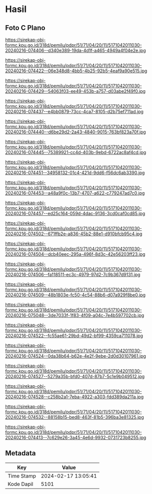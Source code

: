 # Hasil

## Foto C Plano

https://sirekap-obj-formc.kpu.go.id/318d/pemilu/pdpr/51/71/04/20/11/5171042011030-20240216-074406--d340e389-19da-4d1f-a465-4949a4f04e2e.jpg

https://sirekap-obj-formc.kpu.go.id/318d/pemilu/pdpr/51/71/04/20/11/5171042011030-20240216-074422--06e348d8-4bb5-4b25-92b5-4eaf9a90e515.jpg

https://sirekap-obj-formc.kpu.go.id/318d/pemilu/pdpr/51/71/04/20/11/5171042011030-20240216-074429--54063f03-ee49-453b-a757-d03abe2f49f0.jpg

https://sirekap-obj-formc.kpu.go.id/318d/pemilu/pdpr/51/71/04/20/11/5171042011030-20240216-074437--e4bb0879-73cc-4ca7-8105-d2b75ef711ad.jpg

https://sirekap-obj-formc.kpu.go.id/318d/pemilu/pdpr/51/71/04/20/11/5171042011030-20240216-074440--d6be29d2-2a43-4840-9015-763bf823a70f.jpg

https://sirekap-obj-formc.kpu.go.id/318d/pemilu/pdpr/51/71/04/20/11/5171042011030-20240216-074445--75389921-cc4d-403b-9ebd-6722ac8af4cd.jpg

https://sirekap-obj-formc.kpu.go.id/318d/pemilu/pdpr/51/71/04/20/11/5171042011030-20240216-074451--34958132-01c4-421d-9dd6-f56dc6ab3390.jpg

https://sirekap-obj-formc.kpu.go.id/318d/pemilu/pdpr/51/71/04/20/11/5171042011030-20240216-074453--a48a9f0c-13b7-4707-a622-c779247ad7c0.jpg

https://sirekap-obj-formc.kpu.go.id/318d/pemilu/pdpr/51/71/04/20/11/5171042011030-20240216-074457--ed25c164-059d-4dac-9136-3cd0caf0cd85.jpg

https://sirekap-obj-formc.kpu.go.id/318d/pemilu/pdpr/51/71/04/20/11/5171042011030-20240216-074502--671ffb2e-a836-45b2-88e1-d910bfcb95c4.jpg

https://sirekap-obj-formc.kpu.go.id/318d/pemilu/pdpr/51/71/04/20/11/5171042011030-20240216-074504--dcb40eec-295a-496f-8d3c-42e56203ff23.jpg

https://sirekap-obj-formc.kpu.go.id/318d/pemilu/pdpr/51/71/04/20/11/5171042011030-20240216-074506--fa118511-ec3c-4979-97d2-7c9b367d9131.jpg

https://sirekap-obj-formc.kpu.go.id/318d/pemilu/pdpr/51/71/04/20/11/5171042011030-20240216-074509--48b1803e-fc50-4c54-88b6-d07a929f8be0.jpg

https://sirekap-obj-formc.kpu.go.id/318d/pemilu/pdpr/51/71/04/20/11/5171042011030-20240216-075048--3de7033f-1f83-4f09-a04c-7e4b597702cb.jpg

https://sirekap-obj-formc.kpu.go.id/318d/pemilu/pdpr/51/71/04/20/11/5171042011030-20240216-074522--fc55ae61-29bd-49d2-bf99-4359ca711078.jpg

https://sirekap-obj-formc.kpu.go.id/318d/pemilu/pdpr/51/71/04/20/11/5171042011030-20240216-074524--0da38b64-b62e-4e2f-9ebe-2d0d30107961.jpg

https://sirekap-obj-formc.kpu.go.id/318d/pemilu/pdpr/51/71/04/20/11/5171042011030-20240216-074527--5279a35b-bfd0-407d-87b7-5c1e9b049512.jpg

https://sirekap-obj-formc.kpu.go.id/318d/pemilu/pdpr/51/71/04/20/11/5171042011030-20240216-074528--c258b2a1-7eba-4922-a303-fdd389da211a.jpg

https://sirekap-obj-formc.kpu.go.id/318d/pemilu/pdpr/51/71/04/20/11/5171042011030-20240216-074532--88158b15-bed8-463f-81b5-396ba3e81325.jpg

https://sirekap-obj-formc.kpu.go.id/318d/pemilu/pdpr/51/71/04/20/11/5171042011030-20240216-074413--7c629e26-3a45-4e6d-9932-0731723b8255.jpg


## Metadata

| Key        | Value               |
| ---------- | ------------------- |
| Time Stamp | 2024-02-17 13:05:41 |
| Kode Dapil | 5101                |



